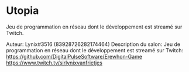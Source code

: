 # Utopia

Jeu de programmation en réseau dont le développement est streamé sur Twitch.

Auteur: Lynix#3516 (83928726282174464)
Description du salon: Jeu de programmation en réseau dont le développement est streamé sur Twitch: https://github.com/DigitalPulseSoftware/Erewhon-Game
https://www.twitch.tv/sirlynixvanfrietjes
